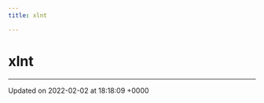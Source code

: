 ```yaml
---
title: xlnt

---
```


# xlnt








-------------------------------

Updated on 2022-02-02 at 18:18:09 +0000